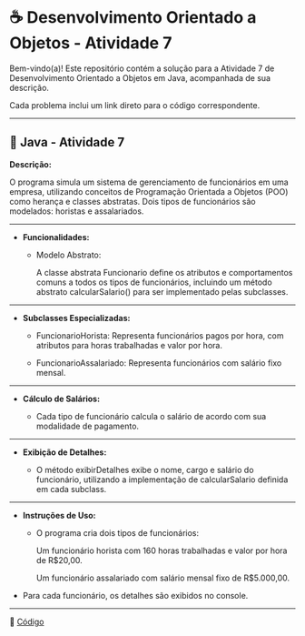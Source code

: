 # ☕ Desenvolvimento Orientado a Objetos - Atividade 7

Bem-vindo(a)! Este repositório contém a solução para a Atividade 7 de Desenvolvimento Orientado a Objetos em Java, acompanhada de sua descrição.  

Cada problema inclui um link direto para o código correspondente. 

---

## 📄 Java - Atividade 7
  
**Descrição:**

O programa simula um sistema de gerenciamento de funcionários em uma empresa, utilizando conceitos de Programação Orientada a Objetos (POO) como herança e classes abstratas. Dois tipos de funcionários são modelados: horistas e assalariados.

---

-  **Funcionalidades:**

    -  Modelo Abstrato:

        A classe abstrata Funcionario define os atributos e comportamentos comuns a todos os tipos de funcionários, incluindo um método abstrato calcularSalario() para ser implementado pelas subclasses.

---

-  **Subclasses Especializadas:**

    -  FuncionarioHorista: Representa funcionários pagos por hora, com atributos para horas trabalhadas e valor por hora.

    -  FuncionarioAssalariado: Representa funcionários com salário fixo mensal.

---

-  **Cálculo de Salários:**

    -  Cada tipo de funcionário calcula o salário de acordo com sua modalidade de pagamento.

---

-  **Exibição de Detalhes:**

    -  O método exibirDetalhes exibe o nome, cargo e salário do funcionário, utilizando a implementação de calcularSalario definida em cada subclass.

---

-  **Instruções de Uso:**

    -  O programa cria dois tipos de funcionários:

        Um funcionário horista com 160 horas trabalhadas e valor por hora de R$20,00.
   
        Um funcionário assalariado com salário mensal fixo de R$5.000,00.
   
-  Para cada funcionário, os detalhes são exibidos no console.

---

🔗 [Código](https://github.com/Miguel-Russo/Faculdade/tree/main/2%C2%B0%20Semestre%20-%202024_2/Desenvolvimento%20Orientado%20a%20Objetos/Atividade_7)
